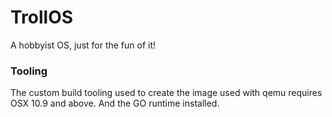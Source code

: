 # TrollOS
A hobbyist OS, just for the fun of it!

### Tooling
The custom build tooling used to create the image used with qemu requires
OSX 10.9 and above. And the GO runtime installed.
